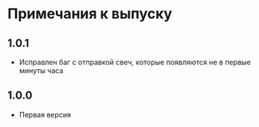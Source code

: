 #  Примечания к выпуску

## 1.0.1

* Исправлен баг с отправкой свеч, которые появляются не в первые минуты часа

## 1.0.0

* Первая версия